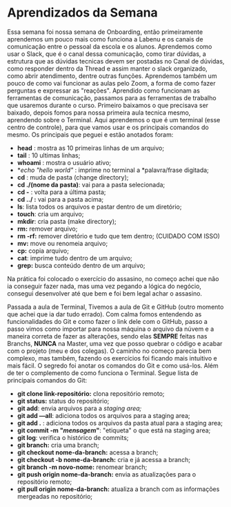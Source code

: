 # Aprendizados da Semana

Essa semana foi nossa semana de Onboarding, então primeiramente aprendemos um pouco mais como funciona a Labenu e os canais de comunicação entre o pessoal da escola e os alunos. Aprendemos como usar o Slack, que é o canal dessa comunicação, como tirar dúvidas, a estrutura que as dúvidas tecnicas devem ser postadas no Canal de dúvidas, como responder dentro da Thread e assim manter o slack organizado, como abrir atendimento, dentre outras funções. Aprendemos também um pouco de como vai funcionar as aulas pelo Zoom, a forma de como fazer perguntas e expressar as "reações". 
Aprendido como funcionam as ferramentas de comunicação, passamos para as ferramentas de trabalho que usaremos durante o curso. Primeiro baixamos o que precisava ser baixado, depois fomos para nossa primeira aula tecnica mesmo, aprendendo sobre o Terminal. Aqui aprendemos o que é um terminal (esse centro de controle), para que vamos usar e os principais comandos do mesmo. Os principais que peguei e estão anotados foram:

- **head** : mostra as 10 primeiras linhas de um arquivo;
- **tail** : 10 ultimas linhas;
- **whoami** : mostra o usuário ativo;
- **echo "*hello world"** : imprime no terminal a *palavra/frase digitada;
- **cd** : muda de pasta (change directory);
- **cd ./(nome da pasta)**: vai para a pasta selecionada;
- **cd -** : volta para a última pasta;
- **cd ../ :** vai para a pasta acima;
- **ls**: lista todos os arquivos e pastar dentro de um diretório;
- **touch**: cria um arquivo;
- **mkdir**: cria pasta (make directory);
- **rm:** remover arquivo;
- **rm -rf:** remover diretório e tudo que tem dentro; (CUIDADO COM ISSO)
- **mv:** move ou renomeia arquivo;
- **cp:** copia arquivo;
- **cat**: imprime tudo dentro de um arquivo;
- **grep:** busca conteúdo dentro de um arquivo;

Na prática foi colocado o exercício do assasino, no começo achei que não ia conseguir fazer nada, mas uma vez pegando a lógica do negócio, consegui desenvolver até que bem e foi bem legal achar o assasino. 

Passada a aula de Terminal, Tivemos a aula de Git e GitHub (outro momento que achei que ia dar tudo errado). Com calma fomos entendendo as funcionalidades do Git e como fazer o link dele com o GitHub, passo a passo vimos como importar para nossa máquina o arquivo da núvem e a maneira correta de fazer as alterações, sendo elas **SEMPRE** feitas nas Branchs, **NUNCA** na Master, uma vez que posso quebrar o código e acabar com o projeto (meu e dos colegas). O caminho no começo parecia bem complexo, mas também, fazendo os exercícios foi ficando mais intuitivo e mais fácil. O segredo foi anotar os comandos do Git e como usá-los. Além de ter o complemento de como funciona o Terminal. Segue lista de principais comandos do Git:

- **git clone link-repositório:** clona repositório remoto;
- **git status:** status do repositório;
- **git add**: envia arquivos para a *staging area;*
- **git add —all**: adiciona todos os arquivos para a staging area;
- **git add .** : adiciona todos os arquivos da pasta atual para a staging area;
- **git commit -m "*mensagem*"**: "etiqueta" o que está na staging area;
- **git log**: verifica o histórico de commits;
- **git branch:** cria uma branch;
- **git checkout nome-da-branch:** acessa a branch;
- **git checkout -b nome-da-branch:** cria e já acessa a branch;
- **git branch -m novo-nome:** renomear branch;
- **git push origin nome-da-branch:** envia as atualizações para o repositório remoto;
- **git pull origin nome-da-branch:** atualiza a branch com as informações mergeadas no repositório;